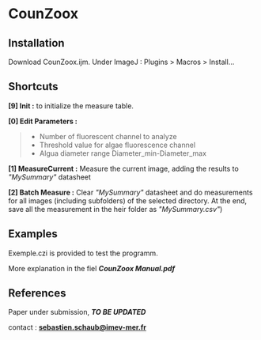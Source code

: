 # CounZoox

## Installation

  Download  CounZoox.ijm. 
  Under ImageJ : Plugins > Macros > Install...
  
## Shortcuts 

  **[9] Init :** to initialize the measure table.
  
  **[0] Edit Parameters :** 
  > - Number of fluorescent channel to analyze 
  > - Threshold value for algae fluorescence channel 
  > - Algua diameter range Diameter_min-Diameter_max 

  **[1] MeasureCurrent :** Measure the current image, adding the results to *"MySummary"* datasheet
  
  **[2] Batch Measure :** Clear *"MySummary"* datasheet and do measurements for all images (including subfolders) of the selected directory. 
  At the end, save all the measurement in the heir folder as *"MySummary.csv"*)
  
## Examples

Exemple.czi is provided to test the programm.

More explanation in the fiel ***CounZoox Manual.pdf***


## References

Paper under submission, ***TO BE UPDATED***

contact : **sebastien.schaub@imev-mer.fr**
